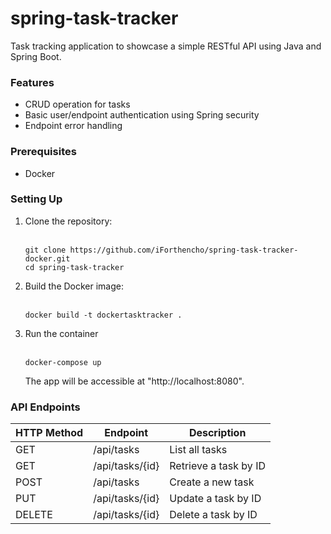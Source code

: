 # spring-task-tracker

Task tracking application to showcase a simple RESTful API using Java and Spring Boot.

### Features

- CRUD operation for tasks
- Basic user/endpoint authentication using Spring security
- Endpoint error handling

### Prerequisites

- Docker

### Setting Up

1. Clone the repository:
<br><br>
    ```
    git clone https://github.com/iForthencho/spring-task-tracker-docker.git
    cd spring-task-tracker
    ```
2. Build the Docker image:
<br><br>
   ```
   docker build -t dockertasktracker .

3. Run the container
<br><br>
   ```
   docker-compose up
   ```
   The app will be accessible at "http://localhost:8080".

### API Endpoints
| HTTP Method | Endpoint | Description |
| --- | --- | --- |
| GET | /api/tasks | List all tasks |
| GET | /api/tasks/{id} | Retrieve a task by ID |
| POST | /api/tasks | Create a new task |
| PUT | /api/tasks/{id} | Update a task by ID |
| DELETE | /api/tasks/{id} | Delete a task by ID |

